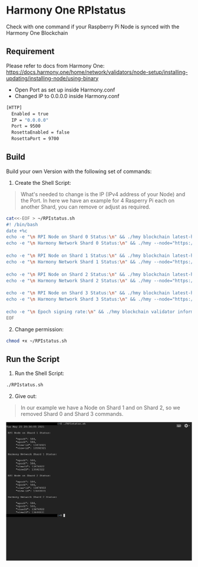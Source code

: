 # Harmony One RPIstatus
Check with one command if your Raspberry Pi Node is synced with the Harmony One Blockchain

## Requirement
Please refer to docs from Harmony One: https://docs.harmony.one/home/network/validators/node-setup/installing-updating/installing-node/using-binary
- Open Port as set up inside Harmony.conf
- Changed IP to 0.0.0.0 inside Harmony.conf
```bash
[HTTP]
  Enabled = true
  IP = "0.0.0.0"
  Port = 9500
  RosettaEnabled = false
  RosettaPort = 9700
  ```
  
## Build
Build your own Version with the following set of commands:

1. Create the Shell Script:

> What's needed to change is the IP (IPv4 address of your Node) and the Port. In here we have an example for 4 Rasperry Pi each on another Shard, you can remove or adjust as required.
```bash
cat<<-EOF > ~/RPIstatus.sh
#! /bin/bash
date +%c
echo -e "\n RPI Node on Shard 0 Status:\n" && ./hmy blockchain latest-headers -n http://172.217.0.0:9500 | grep epoch && ./hmy blockchain latest-headers -n http://172.217.0.0:9500 | grep viewID && ./hmy blockchain latest-headers -n http://172.217.0.0:9500 | grep shardID
echo -e "\n Harmony Network Shard 0 Status:\n" && ./hmy --node="https://api.s0.t.hmny.io" blockchain latest-headers | grep epoch && ./hmy --node="https://api.s0.t.hmny.io" blockchain latest-headers | grep viewID && ./hmy --node="https://api.s0.t.hmny.io" blockchain latest-headers | grep shardID

echo -e "\n RPI Node on Shard 1 Status:\n" && ./hmy blockchain latest-headers -n http://172.217.0.0:9501 | grep epoch && ./hmy blockchain latest-headers -n http://172.217.0.0:9501 | grep viewID && ./hmy blockchain latest-headers -n http://172.217.0.0:9501 | grep shardID
echo -e "\n Harmony Network Shard 1 Status:\n" && ./hmy --node="https://api.s1.t.hmny.io" blockchain latest-headers | grep epoch && ./hmy --node="https://api.s1.t.hmny.io" blockchain latest-headers | grep viewID && ./hmy --node="https://api.s1.t.hmny.io" blockchain latest-headers | grep shardID

echo -e "\n RPI Node on Shard 2 Status:\n" && ./hmy blockchain latest-headers -n http://172.217.0.0:9502 | grep epoch && ./hmy blockchain latest-headers -n http://172.217.0.0:9502 | grep viewID && ./hmy blockchain latest-headers -n http://172.217.0.0:9502 | grep shardID
echo -e "\n Harmony Network Shard 2 Status:\n" && ./hmy --node="https://api.s2.t.hmny.io" blockchain latest-headers | grep epoch && ./hmy --node="https://api.s2.t.hmny.io" blockchain latest-headers | grep viewID && ./hmy --node="https://api.s2.t.hmny.io" blockchain latest-headers | grep shardID

echo -e "\n RPI Node on Shard 3 Status:\n" && ./hmy blockchain latest-headers -n http://172.217.0.0:9503 | grep epoch && ./hmy blockchain latest-headers -n http://172.217.0.0:9503 | grep viewID && ./hmy blockchain latest-headers -n http://172.217.0.0:9503 | grep shardID
echo -e "\n Harmony Network Shard 3 Status:\n" && ./hmy --node="https://api.s3.t.hmny.io" blockchain latest-headers | grep epoch && ./hmy --node="https://api.s3.t.hmny.io" blockchain latest-headers | grep viewID && ./hmy --node="https://api.s3.t.hmny.io" blockchain latest-headers | grep shardID

echo -e "\n Epoch signing rate:\n" && ./hmy blockchain validator information oneaddress --node="https://api.s0.t.hmny.io" | grep current-epoch-signing-percentage
EOF
 ```
 
2. Change permission:
```bash
chmod +x ~/RPIstatus.sh
 ```
 
 ## Run the Script
 
 
1. Run the Shell Script:
 ```bash
./RPIstatus.sh
 ```
 
 2. Give out:
 > In our example we have a Node on Shard 1 and on Shard 2, so we removed Shard 0 and Shard 3 commands.
 
 ![Script](https://github.com/Stakeridoo/harmony-one-RPIstatus/blob/main/RPIstatus.sh.png)
